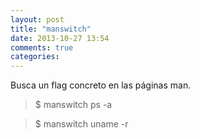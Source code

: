 ```yaml
---
layout: post
title: "manswitch"
date: 2013-10-27 13:54
comments: true
categories: 
---
```

Busca un flag concreto en las páginas man.

>$ manswitch ps -a

>$ manswitch uname -r

